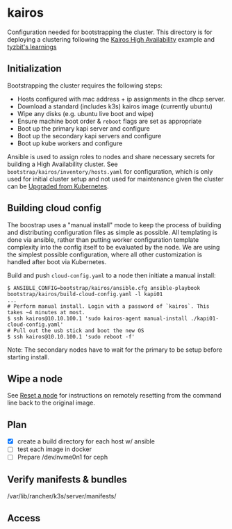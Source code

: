 # kairos

Configuration needed for bootstrapping the cluster. This directory is for
deploying a clustering following the [Kairos High Availability](https://kairos.io/docs/examples/ha/)
example and [tyzbit's learnings](https://tyzbit.blog/trying-out-kairos)

## Initialization

Bootstrapping the cluster requires the following steps:

- Hosts configured with mac address + ip assignments in the dhcp server.
- Download a standard (includes k3s) kairos image (currently ubuntu)
- Wipe any disks (e.g. ubuntu live boot and wipe)
- Ensure machine boot order & `reboot` flags are set as appropriate
- Boot up the primary kapi server and configure
- Boot up the secondary kapi servers and configure
- Boot up kube workers and configure

Ansible is used to assign roles to nodes and share necessary secrets for building
a High Availability cluster. See `bootstrap/kairos/inventory/hosts.yaml`
for configuration, which is only used for initial cluster setup and not used for
maintenance given the cluster can be [Upgraded from Kubernetes](https://kairos.io/docs/upgrade/kubernetes/).

## Building cloud config

The boostrap uses a "manual install" mode to keep the process of building and
distributing configuration files as simple as possible. All templating is done
via ansible, rather than putting worker configuration template complexity into
the config itself to be evaluated by the node. We are using the simplest possible
configuration, where all other customization is handled after boot via Kubernetes.

Build and push `cloud-config.yaml` to a node then initiate a manual install:
```
$ ANSIBLE_CONFIG=bootstrap/kairos/ansible.cfg ansible-playbook bootstrap/kairos/build-cloud-config.yaml -l kapi01
...
# Perform manual install. Login with a password of `kairos`. This takes ~4 minutes at most.
$ ssh kairos@10.10.100.1 'sudo kairos-agent manual-install ./kapi01-cloud-config.yaml'
# Pull out the usb stick and boot the new OS
$ ssh kairos@10.10.100.1 'sudo reboot -f'
```
Note: The secondary nodes have to wait for the primary to be setup before starting install.

## Wipe a node

See [Reset a node](https://kairos.io/docs/reference/reset/#remotely-via-command-line) for
instructions on remotely resetting from the command line back to the original image.

## Plan

- [x] create a build directory for each host w/ ansible
- [ ] test each image in docker
- [ ] Prepare /dev/nvme0n1 for ceph

## Verify manifests & bundles

/var/lib/rancher/k3s/server/manifests/

## Access
